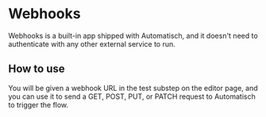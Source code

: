 # Webhooks

Webhooks is a built-in app shipped with Automatisch, and it doesn't need to authenticate with any other external service to run.

## How to use

You will be given a webhook URL in the test substep on the editor page, and you can use it to send a GET, POST, PUT, or PATCH request to Automatisch to trigger the flow.
